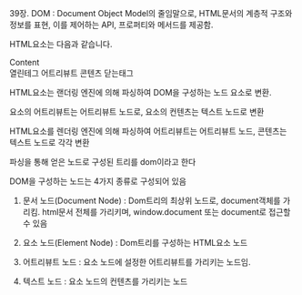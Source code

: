 39장.
DOM : Document Object Model의 줄임말으로, HTML문서의 계층적 구조와 정보를 표현, 이를 제어하는 API, 프로퍼티와 메서드를 제공함.

HTML요소는 다음과 같습니다.

<div class="greeting">Content</div>
열린테그  어트리뷰트  콘텐츠  닫는태그

HTML요소는 랜더링 엔진에 의해 파싱하여 DOM을 구성하는 노드 요소로 변환.

요소의 어트리뷰트는 어트리뷰트 노드로, 요소의 컨텐츠는 텍스트 노드로 변환

HTML요소를 렌더링 엔진에 의해 파싱하여 어트리뷰트는 어트리뷰트 노드, 콘텐츠는 텍스트 노드로 각각 변환

파싱을 통해 얻은 노드로 구성된 트리를 dom이라고 한다

DOM을 구성하는 노드는 4가지 종류로 구성되어 있음

1. 문서 노드(Document Node) : Dom트리의 최상위 노드로, document객체를 가리킴. html문서 전체를 가리키며, window.document 또는 document로 접근할 수 있음

2. 요소 노드(Element Node) : Dom트리를 구성하는 HTML요소 노드

3. 어트리뷰트 노드 : 요소 노드에 설정한 어트리뷰트를 가리키는 노드임.

4. 텍스트 노드 : 요소 노드의 컨텐츠를 가리키는 노드
